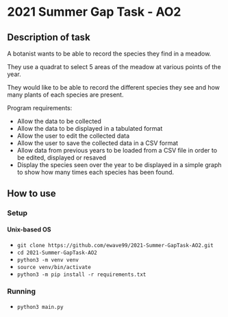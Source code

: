 # 2021 Summer Gap Task - AO2

## Description of task

A botanist wants to be able to record the species they find in a meadow.

They use a quadrat to select 5 areas of the meadow at various points of the
year.

They would like to be able to record the different species they see and how
many plants of each species are present.

Program requirements:
- Allow the data to be collected
- Allow the data to be displayed in a tabulated format
- Allow the user to edit the collected data
- Allow the user to save the collected data in a CSV format
- Allow data from previous years to be loaded from a CSV file in order to
  be edited, displayed or resaved
- Display the species seen over the year to be displayed in a simple graph
  to show how many times each species has been found.

## How to use

### Setup

#### Unix-based OS

- `git clone https://github.com/ewave99/2021-Summer-GapTask-AO2.git`
- `cd 2021-Summer-GapTask-AO2`
- `python3 -m venv venv`
- `source venv/bin/activate`
- `python3 -m pip install -r requirements.txt`

### Running

- `python3 main.py`
